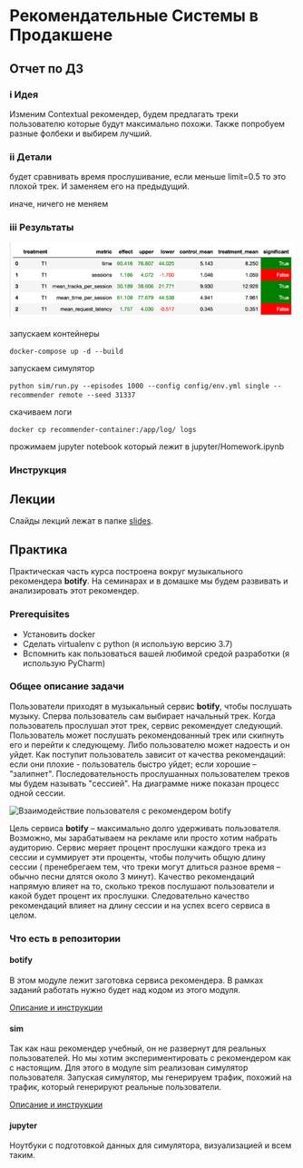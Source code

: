 # Рекомендательные Системы в Продакшене

## Отчет по ДЗ

### i Идея 

Изменим Contextual рекомендер, будем предлагать треки пользователю которые будут максимально похожи. Также попробуем
разные фолбеки и выбирем лучший.

### ii Детали

будет сравнивать время прослушивание, если меньше limit=0.5 то это плохой трек. И заменяем его на предыдущий. 

иначе, ничего не меняем

### iii Результаты
![Результат А/В эксперимента](img.png)

запускаем контейнеры
```
docker-compose up -d --build 
```

запускаем симулятор
```
python sim/run.py --episodes 1000 --config config/env.yml single --recommender remote --seed 31337 
```

скачиваем логи
```
docker cp recommender-container:/app/log/ logs
```

прожимаем jupyter notebook который лежит в jupyter/Homework.ipynb

### Инструкция


## Лекции

Слайды лекций лежат в папке [slides](slides).

## Практика

Практическая часть курса построена вокруг музыкального рекомендера **botify**.
На семинарах и в домашке мы будем развивать и анализировать этот рекомендер.

### Prerequisites

- Установить docker
- Сделать virtualenv c python (я использую версию 3.7)
- Вспомнить как пользоваться вашей любимой средой разработки (я использую PyCharm)

### Общее описание задачи

Пользователи приходят в музыкальный сервис **botify**, чтобы послушать музыку.
Сперва пользователь сам выбирает начальный трек.
Когда пользователь прослушал этот трек, сервис рекомендует следующий.
Пользователь может послушать рекомендованный трек или скипнуть его и перейти к следующему.
Либо пользователю может надоесть и он уйдет.
Как поступит пользователь зависит от качества рекомендаций: если они плохие - пользователь быстро уйдет; если
хорошие – "залипнет".
Последовательность прослушанных пользователем треков мы будем называть "сессией".
На диаграмме ниже показан процесс одной сессии.

![Взаимодействие пользователя с рекомендером botify](user-flow.png)

Цель сервиса **botify** – максимально долго удерживать пользователя.
Возможно, мы зарабатываем на рекламе или просто хотим набрать аудиторию.
Сервис меряет процент прослушки каждого трека из сессии и суммирует эти проценты, чтобы получить общую длину сессии (
пренебрегаем тем, что треки могут длиться разное время – обычно песни длятся около 3 минут).
Качество рекомендаций напрямую влияет на то, сколько треков послушают пользователи и какой будет процент их прослушки.
Следовательно качество рекомендаций влияет на длину сессии и на успех всего сервиса в целом.

### Что есть в репозитории

#### botify

В этом модуле лежит заготовка сервиса рекомендера.
В рамках заданий работать нужно будет над кодом из этого модуля.

[Описание и инструкции](botify/README.md)

#### sim

Так как наш рекомендер учебный, он не развернут для реальных пользователей.
Но мы хотим экспериментировать с рекомендером как с настоящим.
Для этого в модуле sim реализован симулятор пользователя.
Запуская симулятор, мы генерируем трафик, похожий на трафик, который генерируют реальные пользователи.

[Описание и инструкции](sim/README.md)

#### jupyter

Ноутбуки с подготовкой данных для симулятора, визуализацией и всем таким.


